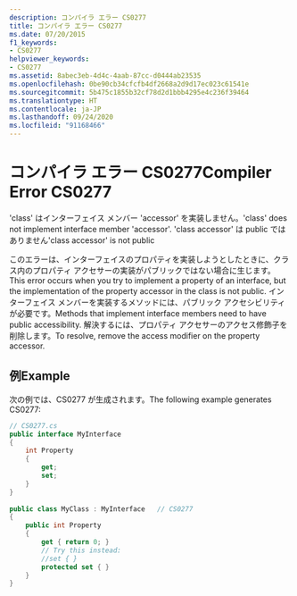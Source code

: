 ```yaml
---
description: コンパイラ エラー CS0277
title: コンパイラ エラー CS0277
ms.date: 07/20/2015
f1_keywords:
- CS0277
helpviewer_keywords:
- CS0277
ms.assetid: 8abec3eb-4d4c-4aab-87cc-d0444ab23535
ms.openlocfilehash: 0be90cb34cfcfb4df2668a2d9d17ec023c61541e
ms.sourcegitcommit: 5b475c1855b32cf78d2d1bbb4295e4c236f39464
ms.translationtype: HT
ms.contentlocale: ja-JP
ms.lasthandoff: 09/24/2020
ms.locfileid: "91168466"
---
```

# <a name="compiler-error-cs0277"></a><span data-ttu-id="72fb8-103">コンパイラ エラー CS0277</span><span class="sxs-lookup"><span data-stu-id="72fb8-103">Compiler Error CS0277</span></span>

<span data-ttu-id="72fb8-104">'class' はインターフェイス メンバー 'accessor' を実装しません。</span><span class="sxs-lookup"><span data-stu-id="72fb8-104">'class' does not implement interface member 'accessor'.</span></span> <span data-ttu-id="72fb8-105">'class accessor' は public ではありません</span><span class="sxs-lookup"><span data-stu-id="72fb8-105">'class accessor' is not public</span></span>  
  
 <span data-ttu-id="72fb8-106">このエラーは、インターフェイスのプロパティを実装しようとしたときに、クラス内のプロパティ アクセサーの実装がパブリックではない場合に生じます。</span><span class="sxs-lookup"><span data-stu-id="72fb8-106">This error occurs when you try to implement a property of an interface, but the implementation of the property accessor in the class is not public.</span></span> <span data-ttu-id="72fb8-107">インターフェイス メンバーを実装するメソッドには、パブリック アクセシビリティが必要です。</span><span class="sxs-lookup"><span data-stu-id="72fb8-107">Methods that implement interface members need to have public accessibility.</span></span> <span data-ttu-id="72fb8-108">解決するには、プロパティ アクセサーのアクセス修飾子を削除します。</span><span class="sxs-lookup"><span data-stu-id="72fb8-108">To resolve, remove the access modifier on the property accessor.</span></span>  
  
## <a name="example"></a><span data-ttu-id="72fb8-109">例</span><span class="sxs-lookup"><span data-stu-id="72fb8-109">Example</span></span>  

 <span data-ttu-id="72fb8-110">次の例では、CS0277 が生成されます。</span><span class="sxs-lookup"><span data-stu-id="72fb8-110">The following example generates CS0277:</span></span>  
  
```csharp  
// CS0277.cs  
public interface MyInterface  
{  
    int Property  
    {  
        get;  
        set;  
    }  
}  
  
public class MyClass : MyInterface   // CS0277  
{  
    public int Property  
    {  
        get { return 0; }  
        // Try this instead:  
        //set { }  
        protected set { }  
    }  
}  
```
